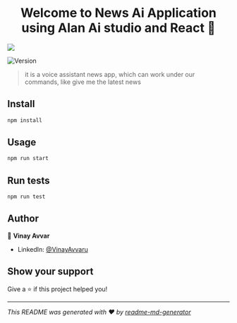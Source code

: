 <h1 align="center">Welcome to News Ai Application using Alan Ai studio and React 👋</h1>
<img src="https://i.im.ge/2022/06/30/uSZJ3W.png"/>
<p>
  <img alt="Version" src="https://img.shields.io/badge/version-0.1.0-blue.svg?cacheSeconds=2592000" />
</p>

> it is a voice assistant news app, which can work under our commands, like give me the latest news

## Install

```sh
npm install
```

## Usage

```sh
npm run start
```

## Run tests

```sh
npm run test
```

## Author

👤 **Vinay Avvar**

* LinkedIn: [@VinayAvvaru](https://www.linkedin.com/in/vinay-avvaru-750712154/)

## Show your support

Give a ⭐️ if this project helped you!

***
_This README was generated with ❤️ by [readme-md-generator](https://github.com/kefranabg/readme-md-generator)_

